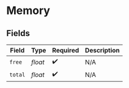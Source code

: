 # Memory


## Fields

| Field              | Type               | Required           | Description        |
| ------------------ | ------------------ | ------------------ | ------------------ |
| `free`             | *float*            | :heavy_check_mark: | N/A                |
| `total`            | *float*            | :heavy_check_mark: | N/A                |